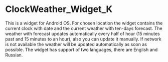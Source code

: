 # ClockWeather_Widget_K

This is a widget for Android OS. For chosen location the widget contains the current clock with date and the current weather with ten-days forecast. 
The weather with forecast updates automatically every half of hour (15 minutes past and 15 minutes to an hour), also you can update it manually. If network is not available the weather will be updated automatically as soon as possible.
The widget has support of two languages, there are English and Russian.
